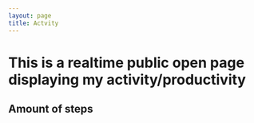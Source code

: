 ```yaml
---
layout: page
title: Actvity
---
```


# This is a realtime public open page displaying my activity/productivity


## Amount of steps
<script type="text/javascript" src="//ajax.googleapis.com/ajax/static/modules/gviz/1.0/chart.js">
{"dataSourceUrl":"//docs.google.com/a/owlin.com/spreadsheet/tq?key=0As3xOttQWEvEdElVb0pCSU9xbmZGZGF3M25KRnlKUFE&transpose=0&headers=1&range=A1%3AB101&gid=0&pub=1","options":{"displayAnnotations":true,"vAxes":[{"useFormatFromData":true,"title":null,"minValue":null,"viewWindow":{"min":null,"max":null},"maxValue":null},{"useFormatFromData":true,"minValue":null,"viewWindow":{"min":null,"max":null},"maxValue":null}],"titleTextStyle":{"fontSize":16},"booleanRole":"certainty","title":"Chart title","height":371,"animation":{"duration":500},"legend":"right","width":600,"wmode":"opaque","hAxis":{"useFormatFromData":true,"title":"Horizontal axis title","minValue":null,"viewWindow":{"min":null,"max":null},"maxValue":null}},"state":{},"view":{},"isDefaultVisualization":false,"chartType":"AnnotatedTimeLine","chartName":"Chart 1"}
</script>
